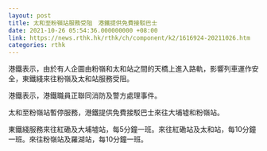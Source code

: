 ```yaml
---
layout: post
title: 太和至粉嶺站服務受阻　港鐵提供免費接駁巴士
date: 2021-10-26 05:54:36.000000000 +08:00
link: https://news.rthk.hk/rthk/ch/component/k2/1616924-20211026.htm
categories: rthk
---
```


港鐵表示，由於有人企圖由粉嶺和太和站之間的天橋上進入路軌，影響列車運作安全，東鐵綫來往粉嶺及太和站服務受阻。

港鐵表示，港鐵職員正聯同消防及警方處理事件。

太和至粉嶺站暫停服務，港鐵提供免費接駁巴士來往大埔墟和粉嶺站。

東鐵綫服務來往紅磡及大埔墟站，每5分鐘一班。來往紅磡站及太和站，每10分鐘一班。來往粉嶺站及羅湖站，每10分鐘一班。
